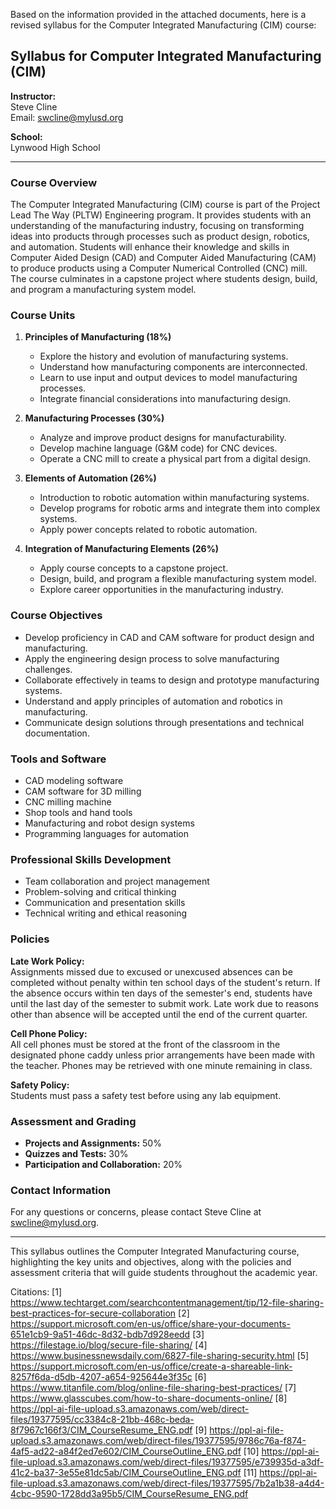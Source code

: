 Based on the information provided in the attached documents, here is a revised syllabus for the Computer Integrated Manufacturing (CIM) course:

## Syllabus for Computer Integrated Manufacturing (CIM)

**Instructor:**  
Steve Cline  
Email: swcline@mylusd.org  

**School:**  
Lynwood High School  

---

### **Course Overview**

The Computer Integrated Manufacturing (CIM) course is part of the Project Lead The Way (PLTW) Engineering program. It provides students with an understanding of the manufacturing industry, focusing on transforming ideas into products through processes such as product design, robotics, and automation. Students will enhance their knowledge and skills in Computer Aided Design (CAD) and Computer Aided Manufacturing (CAM) to produce products using a Computer Numerical Controlled (CNC) mill. The course culminates in a capstone project where students design, build, and program a manufacturing system model.

### **Course Units**

1. **Principles of Manufacturing (18%)**
   - Explore the history and evolution of manufacturing systems.
   - Understand how manufacturing components are interconnected.
   - Learn to use input and output devices to model manufacturing processes.
   - Integrate financial considerations into manufacturing design.

2. **Manufacturing Processes (30%)**
   - Analyze and improve product designs for manufacturability.
   - Develop machine language (G&M code) for CNC devices.
   - Operate a CNC mill to create a physical part from a digital design.

3. **Elements of Automation (26%)**
   - Introduction to robotic automation within manufacturing systems.
   - Develop programs for robotic arms and integrate them into complex systems.
   - Apply power concepts related to robotic automation.

4. **Integration of Manufacturing Elements (26%)**
   - Apply course concepts to a capstone project.
   - Design, build, and program a flexible manufacturing system model.
   - Explore career opportunities in the manufacturing industry.

### **Course Objectives**

- Develop proficiency in CAD and CAM software for product design and manufacturing.
- Apply the engineering design process to solve manufacturing challenges.
- Collaborate effectively in teams to design and prototype manufacturing systems.
- Understand and apply principles of automation and robotics in manufacturing.
- Communicate design solutions through presentations and technical documentation.

### **Tools and Software**

- CAD modeling software
- CAM software for 3D milling
- CNC milling machine
- Shop tools and hand tools
- Manufacturing and robot design systems
- Programming languages for automation

### **Professional Skills Development**

- Team collaboration and project management
- Problem-solving and critical thinking
- Communication and presentation skills
- Technical writing and ethical reasoning

### **Policies**

**Late Work Policy:**  
Assignments missed due to excused or unexcused absences can be completed without penalty within ten school days of the student's return. If the absence occurs within ten days of the semester's end, students have until the last day of the semester to submit work. Late work due to reasons other than absence will be accepted until the end of the current quarter.

**Cell Phone Policy:**  
All cell phones must be stored at the front of the classroom in the designated phone caddy unless prior arrangements have been made with the teacher. Phones may be retrieved with one minute remaining in class.

**Safety Policy:**  
Students must pass a safety test before using any lab equipment.

### **Assessment and Grading**

- **Projects and Assignments:** 50%
- **Quizzes and Tests:** 30%
- **Participation and Collaboration:** 20%

### **Contact Information**

For any questions or concerns, please contact Steve Cline at swcline@mylusd.org.

---

This syllabus outlines the Computer Integrated Manufacturing course, highlighting the key units and objectives, along with the policies and assessment criteria that will guide students throughout the academic year.

Citations:
[1] https://www.techtarget.com/searchcontentmanagement/tip/12-file-sharing-best-practices-for-secure-collaboration
[2] https://support.microsoft.com/en-us/office/share-your-documents-651e1cb9-9a51-46dc-8d32-bdb7d928eedd
[3] https://filestage.io/blog/secure-file-sharing/
[4] https://www.businessnewsdaily.com/6827-file-sharing-security.html
[5] https://support.microsoft.com/en-us/office/create-a-shareable-link-8257f6da-d5db-4207-a654-925644e3f35c
[6] https://www.titanfile.com/blog/online-file-sharing-best-practices/
[7] https://www.glasscubes.com/how-to-share-documents-online/
[8] https://ppl-ai-file-upload.s3.amazonaws.com/web/direct-files/19377595/cc3384c8-21bb-468c-beda-8f7967c166f3/CIM_CourseResume_ENG.pdf
[9] https://ppl-ai-file-upload.s3.amazonaws.com/web/direct-files/19377595/9786c76a-f874-4af5-ad22-a84f2ed7e602/CIM_CourseOutline_ENG.pdf
[10] https://ppl-ai-file-upload.s3.amazonaws.com/web/direct-files/19377595/e739935d-a3df-41c2-ba37-3e55e81dc5ab/CIM_CourseOutline_ENG.pdf
[11] https://ppl-ai-file-upload.s3.amazonaws.com/web/direct-files/19377595/7b2a1b38-a4d4-4cbc-9590-1728dd3a95b5/CIM_CourseResume_ENG.pdf
